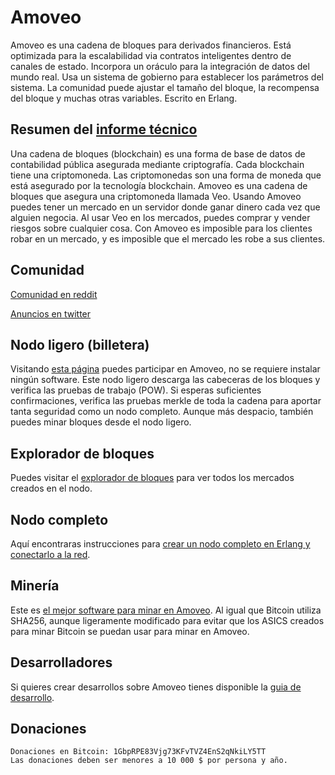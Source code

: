 Amoveo
==========

Amoveo es una cadena de bloques para derivados financieros.
Está optimizada para la escalabilidad via contratos inteligentes dentro de canales de estado.
Incorpora un oráculo para la integración de datos del mundo real.
Usa un sistema de gobierno para establecer los parámetros del sistema.
La comunidad puede ajustar el tamaño del bloque, la recompensa del bloque y muchas otras variables.
Escrito en Erlang.

## Resumen del [informe técnico](https://github.com/zack-bitcoin/amoveo/blob/master/docs/white_paper.md)

Una cadena de bloques (blockchain) es una forma de base de datos de contabilidad pública asegurada mediante criptografía.
Cada blockchain tiene una criptomoneda.
Las criptomonedas son una forma de moneda que está asegurado por la tecnología blockchain.
Amoveo es una cadena de bloques que asegura una criptomoneda llamada Veo.
Usando Amoveo puedes tener un mercado en un servidor donde ganar dinero cada vez que alguien negocia.
Al usar Veo en los mercados, puedes comprar y vender riesgos sobre cualquier cosa.
Con Amoveo es imposible para los clientes robar en un mercado, y es imposible que el mercado les robe a sus clientes.

## Comunidad

[Comunidad en reddit](https://www.reddit.com/r/Amoveo/)

[Anuncios en twitter](https://twitter.com/zack_bitcoin)

## Nodo ligero (billetera)

Visitando [esta página](http://146.185.142.103:8080/wallet.html?es) puedes participar en Amoveo, no se requiere instalar ningún software.
Este nodo ligero descarga las cabeceras de los bloques y verifica las pruebas de trabajo (POW).
Si esperas suficientes confirmaciones, verifica las pruebas merkle de toda la cadena para aportar tanta seguridad como un nodo completo.
Aunque más despacio, también puedes minar bloques desde el nodo ligero.

## Explorador de bloques

Puedes visitar el [explorador de bloques](http://146.185.142.103:8080/explorer.html) para ver todos los mercados creados en el nodo.

## Nodo completo

Aquí encontraras instrucciones para [crear un nodo completo en Erlang y conectarlo a la red](https://github.com/zack-bitcoin/amoveo/blob/master/docs/getting-started/turn_it_on.md).

## Minería

Este es [el mejor software para minar en Amoveo](https://github.com/zack-bitcoin/amoveo-c-miner).
Al igual que Bitcoin utiliza SHA256, aunque ligeramente modificado para evitar que los ASICS creados para minar Bitcoin se puedan usar para minar en Amoveo.

## Desarrolladores

Si quieres crear desarrollos sobre Amoveo tienes disponible la [guia de desarrollo](https://github.com/zack-bitcoin/amoveo/blob/master/docs/getting-started/quick_start_developer_guide.md).

## Donaciones

```
Donaciones en Bitcoin: 1GbpRPE83Vjg73KFvTVZ4EnS2qNkiLY5TT
Las donaciones deben ser menores a 10 000 $ por persona y año.
```
